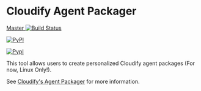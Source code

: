 # Cloudify Agent Packager

[Master ![Build Status](https://travis-ci.org/cloudify-cosmo/cloudify-agent-packager.svg?branch=master)](https://travis-ci.org/cloudify-cosmo/cloudify-agent-packager)

[![PyPI](http://img.shields.io/pypi/dm/cloudify-agent-packager.svg)](http://img.shields.io/pypi/dm/cloudify-agent-packager.svg)

[![PypI](http://img.shields.io/pypi/v/cloudify-agent-packager.svg)](http://img.shields.io/pypi/v/cloudify-agent-packager.svg)


This tool allows users to create personalized Cloudify agent packages (For now, Linux Only!).

See [Cloudify's Agent Packager](http://getcloudify.org/guide/3.1/agents-packager.html) for more information.
